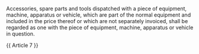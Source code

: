 Accessories, spare parts and tools dispatched with a piece of equipment, machine, apparatus or vehicle, which are part of the normal equipment and included in the price thereof or which are not separately invoiced, shall be regarded as one with the piece of equipment, machine, apparatus or vehicle in question.

{{ Article 7 }}
